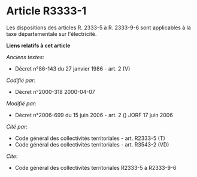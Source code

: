 # Article R3333-1

Les dispositions des articles R. 2333-5 à R. 2333-9-6 sont applicables à la taxe départementale sur l'électricité.

**Liens relatifs à cet article**

_Anciens textes_:

  - Décret n°86-143 du 27 janvier 1986 - art. 2 (V)

_Codifié par_:

  - Décret n°2000-318 2000-04-07

_Modifié par_:

  - Décret n°2006-699 du 15 juin 2006 - art. 2 () JORF 17 juin 2006

_Cité par_:

  - Code général des collectivités territoriales - art. R2333-5 (T)
  - Code général des collectivités territoriales - art. R3543-2 (VD)

_Cite_:

  - Code général des collectivités territoriales R2333-5 à R2333-9-6
